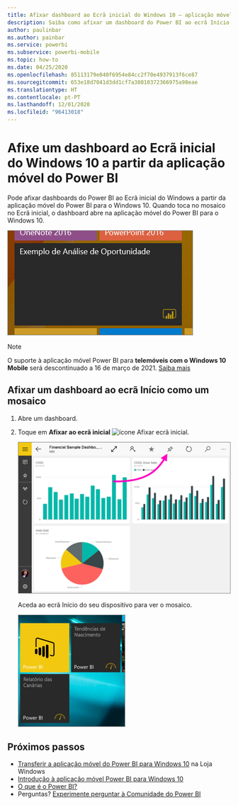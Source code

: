 ```yaml
---
title: Afixar dashboard ao Ecrã inicial do Windows 10 – aplicação móvel do Power BI
description: Saiba como afixar um dashboard do Power BI ao ecrã Início do Windows 10 a partir da aplicação móvel do Power BI.
author: paulinbar
ms.author: painbar
ms.service: powerbi
ms.subservice: powerbi-mobile
ms.topic: how-to
ms.date: 04/25/2020
ms.openlocfilehash: 85113179e040f6954e84cc2f70e4937913f6ce87
ms.sourcegitcommit: 653e18d7041d3dd1cf7a38010372366975a98eae
ms.translationtype: HT
ms.contentlocale: pt-PT
ms.lasthandoff: 12/01/2020
ms.locfileid: "96413018"
---
```

# <a name="pin-a-dashboard-to-your-windows-10-start-screen-from-the-power-bi-mobile-app"></a>Afixe um dashboard ao Ecrã inicial do Windows 10 a partir da aplicação móvel do Power BI
Pode afixar dashboards do Power BI ao Ecrã inicial do Windows a partir da aplicação móvel do Power BI para o Windows 10. Quando toca no mosaico no Ecrã inicial, o dashboard abre na aplicação móvel do Power BI para o Windows 10.

![Mosaico do Windows](./media/mobile-pin-dashboard-start-screen-windows-10-phone-app/power-bi-windows-10-pin-start-screen.png)

>[!NOTE]
>O suporte à aplicação móvel Power BI para **telemóveis com o Windows 10 Mobile** será descontinuado a 16 de março de 2021. [Saiba mais](/legal/powerbi/powerbi-mobile/power-bi-mobile-app-end-of-support-for-windows-phones)

## <a name="pin-a-dashboard-to-your-start-screen-as-a-tile"></a>Afixar um dashboard ao ecrã Início como um mosaico
1. Abre um dashboard.
2. Toque em **Afixar ao ecrã inicial** ![ícone Afixar ecrã inicial](./media/mobile-pin-dashboard-start-screen-windows-10-phone-app/power-bi-windows-10-pin-start-icon.png).
   
   ![Barra superior da aplicação móvel do Windows 10](./media/mobile-pin-dashboard-start-screen-windows-10-phone-app/power-bi-windows-10-pin-start.png)
   
   Aceda ao ecrã Início do seu dispositivo para ver o mosaico.
   
   ![Mosaico do Windows 10](./media/mobile-pin-dashboard-start-screen-windows-10-phone-app/pbi_win10ph_startscrn.png)

## <a name="next-steps"></a>Próximos passos
* [Transferir a aplicação móvel do Power BI para Windows 10](https://go.microsoft.com/fwlink/?LinkID=526478) na Loja Windows  
* [Introdução à aplicação móvel Power BI para Windows 10](mobile-windows-10-phone-app-get-started.md)  
* [O que é o Power BI?](../../fundamentals/power-bi-overview.md)
* Perguntas? [Experimente perguntar à Comunidade do Power BI](https://community.powerbi.com/)